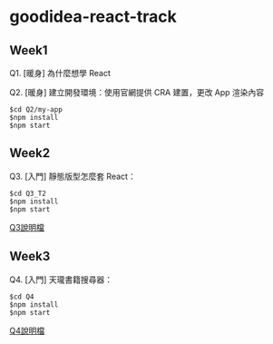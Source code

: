 # goodidea-react-track
## Week1
Q1. [暖身] 為什麼想學 React

Q2. [暖身] 建立開發環境：使用官網提供 CRA 建置，更改 App 渲染內容
```
$cd Q2/my-app
$npm install
$npm start
```

## Week2
Q3. [入門] 靜態版型怎麼套 React：
```
$cd Q3_T2
$npm install
$npm start
```
[Q3說明檔](https://hackmd.io/c-SFhTqhTXS3eTEkubAMdg?view)

## Week3
Q4. [入門] 天瓏書籍搜尋器：
```
$cd Q4
$npm install
$npm start
```
[Q4說明檔](https://hackmd.io/SSYt_Fo-Seusr4VR3qwzOA?view)
